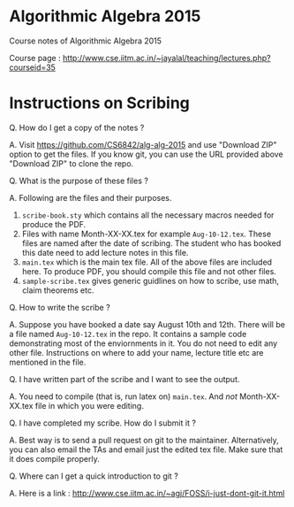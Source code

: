 # Algorithmic Algebra 2015
Course notes of Algorithmic Algebra 2015

Course page : http://www.cse.iitm.ac.in/~jayalal/teaching/lectures.php?courseid=35

# Instructions on Scribing

Q. How do I get a copy of the notes ?

A. Visit https://github.com/CS6842/alg-alg-2015 and use "Download ZIP" option
    to get the files. If you know git, you can use the URL provided above
    "Download ZIP" to clone the repo.

Q. What is the purpose of these files ?

A. Following are the files and their purposes.
  1. ``scribe-book.sty`` which contains all the necessary macros needed for produce the PDF.
  2. Files with name Month-XX-XX.tex for example ``Aug-10-12.tex``. These files
     are named after the date of scribing. The student who has booked this
     date need to add lecture notes in this file.
  3. ``main.tex`` which is the main tex file. All of the above files are included
     here. To produce PDF, you should compile this file and not other files.
  4. ``sample-scribe.tex`` gives generic guidlines on how to scribe, use math, claim theorems etc.

Q. How to write the scribe ?

A. Suppose you have booked a date say August 10th and 12th. There will be a
    file named ``Aug-10-12.tex`` in the repo. It contains a sample code
    demonstrating most of the enviornments in it. You do not need to edit any other file.
    Instructions on where to add your name, lecture title etc are mentioned in the file. 

Q. I have written part of the scribe and I want to see the output.

A. You need to compile (that is, run latex on) ``main.tex``. And *not* Month-XX-XX.tex file in which you were editing.

Q. I have completed my scribe. How do I submit it ?

A. Best way is to send a pull request on git to the maintainer. Alternatively, you can also email the TAs and email just the edited tex file. Make sure that it does compile properly.

Q. Where can I get a quick introduction to git ?

A. Here is a link : http://www.cse.iitm.ac.in/~agj/FOSS/i-just-dont-git-it.html


